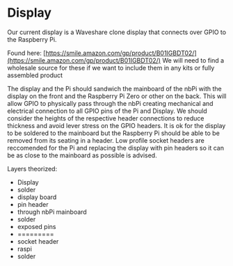# Display

Our current display is a Waveshare clone display that connects over GPIO to the Raspberry Pi.

Found here: [https://smile.amazon.com/gp/product/B01IGBDT02/](https://smile.amazon.com/gp/product/B01IGBDT02/) We will need to find a wholesale source for these if we want to include them in any kits or fully assembled product

The display and the Pi should sandwich the mainboard of the nbPi with the display on the front and the Raspberry Pi Zero or other on the back. This will allow GPIO to physically pass through the nbPi creating mechanical and electrical connection to all GPIO pins of the Pi and Display. We should consider the heights of the respective header connections to reduce thickness and avoid lever stress on the GPIO headers. It is ok for the display to be soldered to the mainboard but the Raspberry Pi should be able to be removed from its seating in a header. Low profile socket headers are reccomended for the Pi and replacing the display with pin headers so it can be as close to the mainboard as possible is advised.

Layers theorized:

* Display
* solder
* display board
* pin header
* through nbPi mainboard
* solder
* exposed pins
* \=========
* socket header
* raspi
* solder
